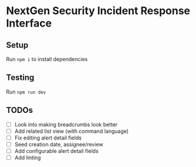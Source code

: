 # NextGen Security Incident Response Interface

## Setup

Run `npm i` to install dependencies

## Testing

Run `npm run dev`

## TODOs

- [ ] Look into making breadcrumbs look better
- [ ] Add related list view (with command language)
- [ ] Fix editing alert detail fields
- [ ] Seed creation date, assignee/review
- [ ] Add configurable alert detail fields
- [ ] Add linting
